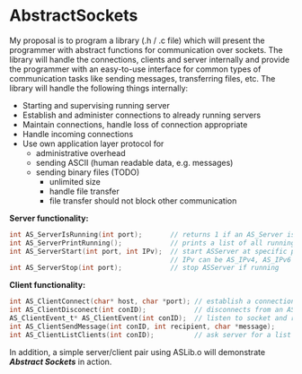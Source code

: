AbstractSockets
===============

My proposal is to program a library (.h / .c file) which will present the programmer with abstract functions for communication over sockets. The library will handle the connections, clients and server internally and provide the programmer with an easy-to-use interface for common types of communication tasks like sending messages, transferring files, etc.
The library will handle the following things internally:
* Starting and supervising running server
* Establish and administer connections to already running servers
* Maintain connections, handle loss of connection appropriate
* Handle incoming connections
* Use own application layer protocol for
  * administrative overhead
  * sending ASCII (human readable data, e.g. messages)
  * sending binary files (TODO)
    * unlimited size
    * handle file transfer
    * file transfer should not block other communication

__Server functionality:__
```c
int AS_ServerIsRunning(int port);       // returns 1 if an AS_Server is running in this process on this port, otherwise 0
int AS_ServerPrintRunning();            // prints a list of all running AS_Server in this process to stdout
int AS_ServerStart(int port, int IPv);  // start ASServer at specific port
                                        // IPv can be AS_IPv4, AS_IPv6 or AS_IPunspec
int AS_ServerStop(int port);            // stop ASServer if running
```
__Client functionality:__
```c
int AS_ClientConnect(char* host, char *port); // establish a connection to an AS_Server at [host]:port, returns connection id: cid
int AS_ClientDisconect(int conID);            // disconnects from an AS_Server previously connected with AS_ClientConnect
AS_ClientEvent_t* AS_ClientEvent(int conID);  // listen to socket and return NULL or an even structure
int AS_ClientSendMessage(int conID, int recipient, char *message);
int AS_ClientListClients(int conID);          // ask server for a list of all connected clients
```

In addition, a simple server/client pair using ASLib.o will demonstrate __*Abstract Sockets*__ in action.
